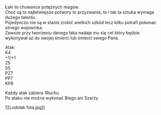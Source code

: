 Łaki to chowańce potężnych magów.  
Choć są to najłatwiejsze potwory to przyzwania, to i tak ta sztuka wymaga dużego talentu .  
Pojedynczo nie są w stanie zrobić wielkich szkód lecz kilku potrafi pokonać silnego wojownika.  
Zawsze przy tworzeniu danego łaka nadaje mu się cel który będzie wykonywał aż do swojej śmierci lub śmierci swego Pana.

Atak:  
K4  
+1/+1  
Z5  
S5  
PZ7  
PP?  
KP8

Każdy atak zabiera 1Ruchu  
Po ataku nie można wykonać Biegu ani Szarży

![[Lodołak fota.jpg]]
